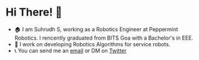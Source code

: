  # Hi There! 👋

* 🏠 I am Suhrudh S, working as a Robotics Engineer at Peppermint Robotics. I rencently graduated from BITS Goa with a Bachelor's in EEE.
* 🤖 I work on developing Robotics Algorithms for service robots.
* 📞 You can send me an [email](mailto:suhrudhs@gmail.com) or DM on [Twitter](https://twitter.com/SuhrudhS)
